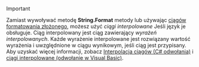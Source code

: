 
> [!IMPORTANT] 
> Zamiast wywoływać metodę **String.Format** metody lub używając [ciągów formatowania złożonego](~/docs/standard/base-types/composite-formatting.md), możesz użyć *ciągi interpolowane* Jeśli język je obsługuje. Ciąg interpolowany jest ciąg zawierający *wyrażeń interpolowanych*. Każde wyrażenie interpolowane jest rozwiązany wartość wyrażenia i uwzględnione w ciągu wynikowym, jeśli ciąg jest przypisany. Aby uzyskać więcej informacji, zobacz [Interpolacja ciągów (C# odwołania)](~/docs/csharp/language-reference/tokens/interpolated.md) i [ciągi interpolowane (odwołanie w Visual Basic)](~/docs/visual-basic/programming-guide/language-features/strings/interpolated-strings.md). 
